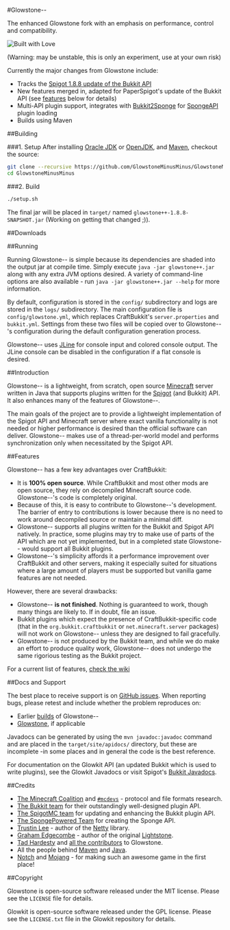 #Glowstone--

The enhanced Glowstone fork with an emphasis on performance, control and compatibility.

![Built with Love](http://forthebadge.com/images/badges/built-with-love.svg)

(Warning: may be unstable, this is only an experiment, use at your own risk)


Currently the major changes from Glowstone include:

* Tracks the [Spigot 1.8.8 update of the Bukkit API](https://hub.spigotmc.org/javadocs/bukkit/)
* New features merged in, adapted for PaperSpigot's update of the Bukkit API (see [features](#features) below for details)
* Multi-API plugin support, integrates with [Bukkit2Sponge](https://github.com/GlowstonePlusPlus/Bukkit2Sponge) for [SpongeAPI](https://github.com/SpongePowered/SpongeAPI) plugin loading
* Builds using Maven

##Building


###1. Setup
After installing [Oracle JDK](http://oracle.com/technetwork/java/javase/downloads) or [OpenJDK](http://openjdk.java.net/), and
[Maven](https://maven.apache.org), checkout the source:

```sh
git clone --recursive https://github.com/GlowstoneMinusMinus/GlowstoneMinusMinus
cd GlowstoneMinusMinus
```

###2. Build

```sh
./setup.sh
```

The final jar will be placed in `target/` named `glowstone++-1.8.8-SNAPSHOT.jar` (Working on getting that changed ;)). 

##Downloads



##Running

Running Glowstone-- is simple because its dependencies are shaded into the output
jar at compile time. Simply execute `java -jar glowstone++.jar` along with any
extra JVM options desired. A variety of command-line options are also available -
run `java -jar glowstone++.jar --help` for more information.

By default, configuration is stored in the `config/` subdirectory and logs
are stored in the `logs/` subdirectory. The main configuration file is
`config/glowstone.yml`, which replaces CraftBukkit's `server.properties` and
`bukkit.yml`. Settings from these two files will be copied over to Glowstone--'s
configuration during the default configuration generation process.

Glowstone-- uses [JLine](http://jline.sf.net) for console input and colored
console output. The JLine console can be disabled in the configuration if a
flat console is desired.

##Introduction

Glowstone-- is a lightweight, from scratch, open source
[Minecraft](http://minecraft.net) server written in Java that supports plugins
written for the [Spigot](https://spigotmc.org) (and Bukkit) API. It also enhances many of the features of Glowstone--.

The main goals of the project are to provide a lightweight implementation
of the Spigot API and Minecraft server where exact vanilla functionality is
not needed or higher performance is desired than the official software can
deliver. Glowstone-- makes use of a thread-per-world model and performs
synchronization only when necessitated by the Spigot API.

##Features

Glowstone-- has a few key advantages over CraftBukkit:
 * It is **100% open source**. While CraftBukkit and most other mods are open
   source, they rely on decompiled Minecraft source code. Glowstone--'s code is
   completely original.
 * Because of this, it is easy to contribute to Glowstone--'s development. The
   barrier of entry to contributions is lower because there is no need to work
   around decompiled source or maintain a minimal diff.
 * Glowstone-- supports all plugins written for the Bukkit and Spigot API natively. In
   practice, some plugins may try to make use of parts of the API which are not
   yet implemented, but in a completed state Glowstone-- would support all Bukkit plugins.
 * Glowstone--'s simplicity affords it a performance improvement over CraftBukkit
   and other servers, making it especially suited for situations where a large
   amount of players must be supported but vanilla game features are not needed.
 
However, there are several drawbacks:
 * Glowstone-- **is not finished**. Nothing is guaranteed to work, though many things
   are likely to. If in doubt, file an issue.
 * Bukkit plugins which expect the presence of CraftBukkit-specific code
   (that in the `org.bukkit.craftbukkit` or `net.minecraft.server` packages)
   will not work on Glowstone-- unless they are designed to fail gracefully.
 * Glowstone-- is not produced by the Bukkit team, and while we do make an effort
   to produce quality work, Glowstone-- does not undergo the same rigorious testing
   as the Bukkit project.
   
For a current list of features, [check the wiki](https://github.com/GlowstonePlusPlus/GlowstonePlusPlus/wiki/Current-Features)

##Docs and Support

The best place to receive support is on [GitHub issues](https://github.com/GlowstonePlusPlus/GlowstonePlusPlus/issues).
When reporting bugs, please retest and include whether the problem reproduces on:

* Earlier [builds](https://circleci.com/gh/GlowstonePlusPlus/GlowstonePlusPlus) of Glowstone--
* [Glowstone](https://github.com/GlowstoneMC/Glowstone), if applicable

Javadocs can be generated by using the `mvn javadoc:javadoc` command and are
placed in the `target/site/apidocs/` directory, but these are incomplete
-in some places and in general the code is the best reference.

For documentation on the Glowkit API (an updated Bukkit which is used to
write plugins), see the Glowkit Javadocs
or visit Spigot's [Bukkit Javadocs](https://hub.spigotmc.org/javadocs/bukkit/).

##Credits

 * [The Minecraft Coalition](http://wiki.vg/) and [`#mcdevs`](https://github.com/mcdevs) -
   protocol and file formats research.
 * [The Bukkit team](https://bukkit.org) for their outstandingly well-designed
   plugin API.
 * [The SpigotMC team](https://spigotmc.org/) for updating and enhancing
   the Bukkit plugin API.
 * [The SpongePowered Team](https://www.spongepowered.org/) for
   creating the Sponge API.
 * [Trustin Lee](https://github.com/trustin) - author of the
   [Netty](http://netty.io/) library.
 * [Graham Edgecombe](https://github.com/grahamedgecombe/) - author of the
   original [Lightstone](https://github.com/grahamedgecombe/lightstone).
 * [Tad Hardesty](https://github.com/SpaceManiac) and [all the contributors](https://github.com/GlowstoneMC/Glowstone/graphs/contributors) to Glowstone.
 * All the people behind [Maven](https://maven.apache.org/team-list.html) and [Java](https://java.net/people).
 * [Notch](http://notch.tumblr.com/) and
   [Mojang](http://mojang.com/about) - for making such an awesome game in the first
   place!

##Copyright

Glowstone is open-source software released under the MIT license. Please see
the `LICENSE` file for details.

Glowkit is open-source software released under the GPL license. Please see
the `LICENSE.txt` file in the Glowkit repository for details.

